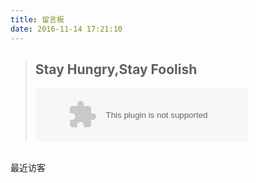```yaml
---
title: 留言板
date: 2016-11-14 17:21:10
---
```

<blockquote class="blockquote-center">
    <h2>Stay Hungry,Stay Foolish</h2>
   <!--<embed src="http://music.163.com/style/swf/widget.swf?sid=34971711&type=1&auto=1&width=310&height=90" width="330" height="110"  allowNetworking="all"></embed>
   <iframe frameborder="no" border="0" marginwidth="0" marginheight="0" width=330 height=110 src="http://music.163.com/outchain/player?type=1&id=34971711&auto=1&height=90"></iframe>-->
   <embed src="http://music.163.com/style/swf/widget.swf?sid=421160836&type=2&auto=1&width=320&height=66" width="340" height="86"  allowNetworking="all"></embed>
   <!--<iframe src="//www.youtube.com/embed/JMl8cQjBfqk" width="560" height="315" frameborder="0" allowfullscreen></iframe>-->
</blockquote>
<br/>
<span id="yu-2">最近访客</span>
<div class="ds-recent-visitors" data-num-items="39" data-avatar-size="40" id="ds-recent-visitors"></div>
<br/>
